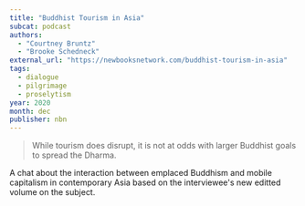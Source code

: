 ```yaml
---
title: "Buddhist Tourism in Asia"
subcat: podcast
authors:
  - "Courtney Bruntz"
  - "Brooke Schedneck"
external_url: "https://newbooksnetwork.com/buddhist-tourism-in-asia"
tags:
  - dialogue
  - pilgrimage
  - proselytism
year: 2020
month: dec
publisher: nbn
---
```


> While tourism does disrupt, it is not at odds with larger Buddhist goals to spread the Dharma.

A chat about the interaction between emplaced Buddhism and mobile capitalism in contemporary Asia based on the interviewee's new editted volume on the subject.
